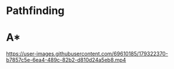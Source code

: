 # Pathfinding



# A*

https://user-images.githubusercontent.com/69610185/179322370-b7857c5e-6ea4-489c-82b2-d810d24a5eb8.mp4


